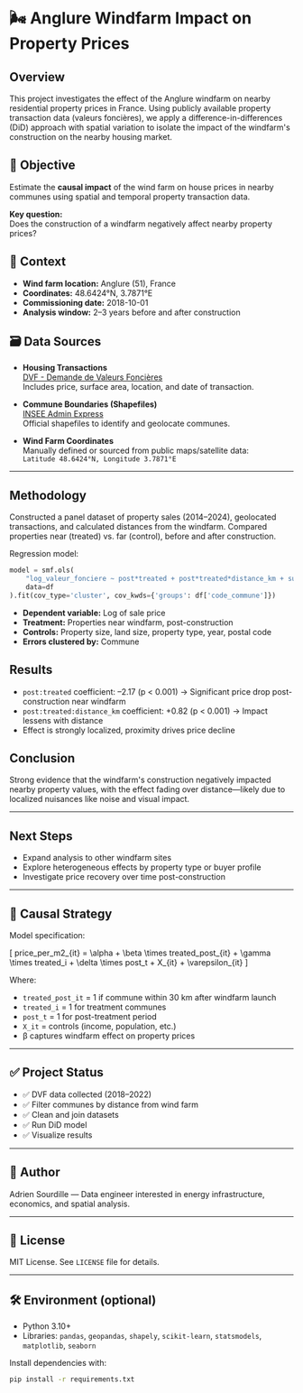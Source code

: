 # 🌬️ Anglure Windfarm Impact on Property Prices

## Overview
This project investigates the effect of the Anglure windfarm on nearby residential property prices in France. Using publicly available property transaction data (valeurs foncières), we apply a difference-in-differences (DiD) approach with spatial variation to isolate the impact of the windfarm's construction on the nearby housing market.

## 🎯 Objective
Estimate the **causal impact** of the wind farm on house prices in nearby communes using spatial and temporal property transaction data.

**Key question:**  
Does the construction of a windfarm negatively affect nearby property prices?

## 📍 Context
- **Wind farm location:** Anglure (51), France  
- **Coordinates:** 48.6424°N, 3.7871°E  
- **Commissioning date:** 2018-10-01  
- **Analysis window:** 2–3 years before and after construction

## 🗃️ Data Sources
- **Housing Transactions**  
  [DVF - Demande de Valeurs Foncières](https://www.data.gouv.fr/fr/datasets/demandes-de-valeurs-foncieres/)  
  Includes price, surface area, location, and date of transaction.

- **Commune Boundaries (Shapefiles)**  
  [INSEE Admin Express](https://www.insee.fr/fr/information/2114819)  
  Official shapefiles to identify and geolocate communes.

- **Wind Farm Coordinates**  
  Manually defined or sourced from public maps/satellite data:  
  `Latitude 48.6424°N, Longitude 3.7871°E`

---

## Methodology
Constructed a panel dataset of property sales (2014–2024), geolocated transactions, and calculated distances from the windfarm. Compared properties near (treated) vs. far (control), before and after construction.

Regression model:

```python
model = smf.ols(
    "log_valeur_fonciere ~ post*treated + post*treated*distance_km + surface_reelle_bati + surface_terrain + C(type_local) + C(year) + C(code_postal)",
    data=df
).fit(cov_type='cluster', cov_kwds={'groups': df['code_commune']})
```
- **Dependent variable:** Log of sale price  
- **Treatment:** Properties near windfarm, post-construction  
- **Controls:** Property size, land size, property type, year, postal code  
- **Errors clustered by:** Commune


## Results
- `post:treated` coefficient: –2.17 (p < 0.001) → Significant price drop post-construction near windfarm  
- `post:treated:distance_km` coefficient: +0.82 (p < 0.001) → Impact lessens with distance  
- Effect is strongly localized, proximity drives price decline

## Conclusion
Strong evidence that the windfarm's construction negatively impacted nearby property values, with the effect fading over distance—likely due to localized nuisances like noise and visual impact.

---

## Next Steps
- Expand analysis to other windfarm sites  
- Explore heterogeneous effects by property type or buyer profile  
- Investigate price recovery over time post-construction

---

## 🧪 Causal Strategy

Model specification:

\[
price\_per\_m2_{it} = \alpha + \beta \times treated\_post_{it} + \gamma \times treated_i + \delta \times post_t + X_{it} + \varepsilon_{it}
\]

Where:  
- `treated_post_it` = 1 if commune within 30 km after windfarm launch  
- `treated_i` = 1 for treatment communes  
- `post_t` = 1 for post-treatment period  
- `X_it` = controls (income, population, etc.)  
- β captures windfarm effect on property prices

---

## ✅ Project Status
- ✅ DVF data collected (2018–2022)  
- ✅ Filter communes by distance from wind farm  
- ✅ Clean and join datasets  
- ✅ Run DiD model  
- ✅ Visualize results

---

## 👤 Author
Adrien Sourdille — Data engineer interested in energy infrastructure, economics, and spatial analysis.

---

## 📜 License
MIT License. See `LICENSE` file for details.

---

## 🛠️ Environment (optional)
- Python 3.10+  
- Libraries: `pandas`, `geopandas`, `shapely`, `scikit-learn`, `statsmodels`, `matplotlib`, `seaborn`

Install dependencies with:  
```bash
pip install -r requirements.txt
